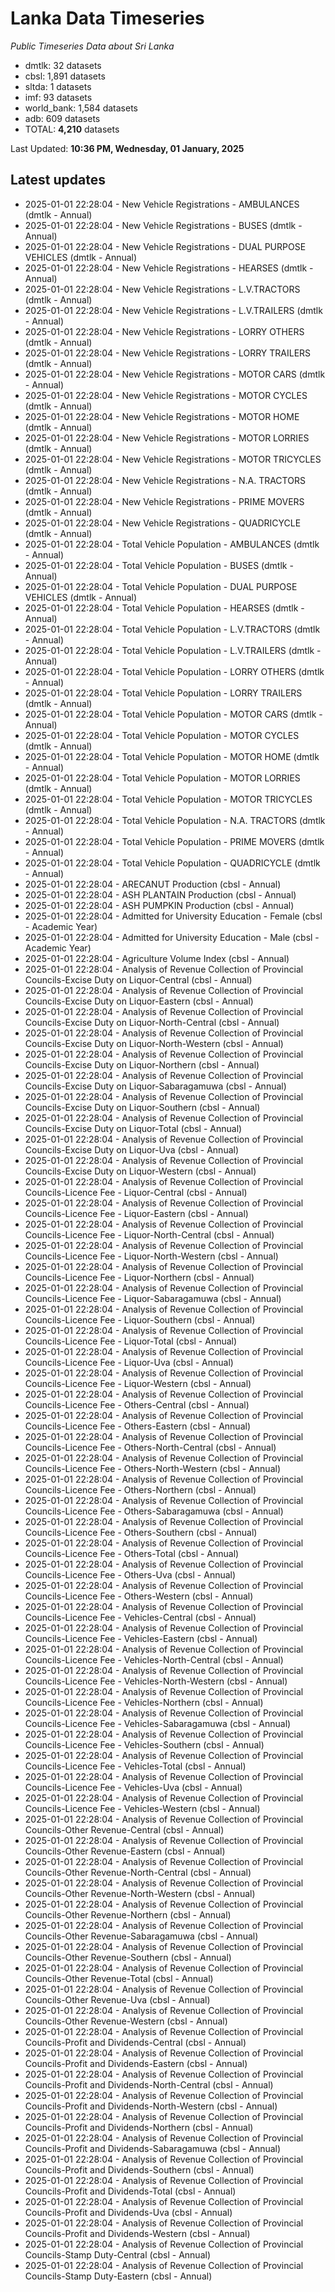 # Lanka Data Timeseries
*Public Timeseries Data about Sri Lanka*

* dmtlk: 32 datasets
* cbsl: 1,891 datasets
* sltda: 1 datasets
* imf: 93 datasets
* world_bank: 1,584 datasets
* adb: 609 datasets
* TOTAL: **4,210** datasets

Last Updated: **10:36 PM, Wednesday, 01 January, 2025**

## Latest updates

* 2025-01-01 22:28:04 - New Vehicle Registrations - AMBULANCES (dmtlk - Annual)
* 2025-01-01 22:28:04 - New Vehicle Registrations - BUSES (dmtlk - Annual)
* 2025-01-01 22:28:04 - New Vehicle Registrations - DUAL PURPOSE VEHICLES (dmtlk - Annual)
* 2025-01-01 22:28:04 - New Vehicle Registrations - HEARSES (dmtlk - Annual)
* 2025-01-01 22:28:04 - New Vehicle Registrations - L.V.TRACTORS (dmtlk - Annual)
* 2025-01-01 22:28:04 - New Vehicle Registrations - L.V.TRAILERS (dmtlk - Annual)
* 2025-01-01 22:28:04 - New Vehicle Registrations - LORRY OTHERS (dmtlk - Annual)
* 2025-01-01 22:28:04 - New Vehicle Registrations - LORRY TRAILERS (dmtlk - Annual)
* 2025-01-01 22:28:04 - New Vehicle Registrations - MOTOR CARS (dmtlk - Annual)
* 2025-01-01 22:28:04 - New Vehicle Registrations - MOTOR CYCLES (dmtlk - Annual)
* 2025-01-01 22:28:04 - New Vehicle Registrations - MOTOR HOME (dmtlk - Annual)
* 2025-01-01 22:28:04 - New Vehicle Registrations - MOTOR LORRIES (dmtlk - Annual)
* 2025-01-01 22:28:04 - New Vehicle Registrations - MOTOR TRICYCLES (dmtlk - Annual)
* 2025-01-01 22:28:04 - New Vehicle Registrations - N.A. TRACTORS (dmtlk - Annual)
* 2025-01-01 22:28:04 - New Vehicle Registrations - PRIME MOVERS (dmtlk - Annual)
* 2025-01-01 22:28:04 - New Vehicle Registrations - QUADRICYCLE (dmtlk - Annual)
* 2025-01-01 22:28:04 - Total Vehicle Population - AMBULANCES (dmtlk - Annual)
* 2025-01-01 22:28:04 - Total Vehicle Population - BUSES (dmtlk - Annual)
* 2025-01-01 22:28:04 - Total Vehicle Population - DUAL PURPOSE VEHICLES (dmtlk - Annual)
* 2025-01-01 22:28:04 - Total Vehicle Population - HEARSES (dmtlk - Annual)
* 2025-01-01 22:28:04 - Total Vehicle Population - L.V.TRACTORS (dmtlk - Annual)
* 2025-01-01 22:28:04 - Total Vehicle Population - L.V.TRAILERS (dmtlk - Annual)
* 2025-01-01 22:28:04 - Total Vehicle Population - LORRY OTHERS (dmtlk - Annual)
* 2025-01-01 22:28:04 - Total Vehicle Population - LORRY TRAILERS (dmtlk - Annual)
* 2025-01-01 22:28:04 - Total Vehicle Population - MOTOR CARS (dmtlk - Annual)
* 2025-01-01 22:28:04 - Total Vehicle Population - MOTOR CYCLES (dmtlk - Annual)
* 2025-01-01 22:28:04 - Total Vehicle Population - MOTOR HOME (dmtlk - Annual)
* 2025-01-01 22:28:04 - Total Vehicle Population - MOTOR LORRIES (dmtlk - Annual)
* 2025-01-01 22:28:04 - Total Vehicle Population - MOTOR TRICYCLES (dmtlk - Annual)
* 2025-01-01 22:28:04 - Total Vehicle Population - N.A. TRACTORS (dmtlk - Annual)
* 2025-01-01 22:28:04 - Total Vehicle Population - PRIME MOVERS (dmtlk - Annual)
* 2025-01-01 22:28:04 - Total Vehicle Population - QUADRICYCLE (dmtlk - Annual)
* 2025-01-01 22:28:04 - ARECANUT Production (cbsl - Annual)
* 2025-01-01 22:28:04 - ASH PLANTAIN Production (cbsl - Annual)
* 2025-01-01 22:28:04 - ASH PUMPKIN Production (cbsl - Annual)
* 2025-01-01 22:28:04 - Admitted for University Education - Female (cbsl - Academic Year)
* 2025-01-01 22:28:04 - Admitted for University Education - Male (cbsl - Academic Year)
* 2025-01-01 22:28:04 - Agriculture Volume Index (cbsl - Annual)
* 2025-01-01 22:28:04 - Analysis of Revenue Collection of Provincial Councils-Excise Duty on Liquor-Central (cbsl - Annual)
* 2025-01-01 22:28:04 - Analysis of Revenue Collection of Provincial Councils-Excise Duty on Liquor-Eastern (cbsl - Annual)
* 2025-01-01 22:28:04 - Analysis of Revenue Collection of Provincial Councils-Excise Duty on Liquor-North-Central (cbsl - Annual)
* 2025-01-01 22:28:04 - Analysis of Revenue Collection of Provincial Councils-Excise Duty on Liquor-North-Western (cbsl - Annual)
* 2025-01-01 22:28:04 - Analysis of Revenue Collection of Provincial Councils-Excise Duty on Liquor-Northern (cbsl - Annual)
* 2025-01-01 22:28:04 - Analysis of Revenue Collection of Provincial Councils-Excise Duty on Liquor-Sabaragamuwa (cbsl - Annual)
* 2025-01-01 22:28:04 - Analysis of Revenue Collection of Provincial Councils-Excise Duty on Liquor-Southern (cbsl - Annual)
* 2025-01-01 22:28:04 - Analysis of Revenue Collection of Provincial Councils-Excise Duty on Liquor-Total (cbsl - Annual)
* 2025-01-01 22:28:04 - Analysis of Revenue Collection of Provincial Councils-Excise Duty on Liquor-Uva (cbsl - Annual)
* 2025-01-01 22:28:04 - Analysis of Revenue Collection of Provincial Councils-Excise Duty on Liquor-Western (cbsl - Annual)
* 2025-01-01 22:28:04 - Analysis of Revenue Collection of Provincial Councils-Licence Fee - Liquor-Central (cbsl - Annual)
* 2025-01-01 22:28:04 - Analysis of Revenue Collection of Provincial Councils-Licence Fee - Liquor-Eastern (cbsl - Annual)
* 2025-01-01 22:28:04 - Analysis of Revenue Collection of Provincial Councils-Licence Fee - Liquor-North-Central (cbsl - Annual)
* 2025-01-01 22:28:04 - Analysis of Revenue Collection of Provincial Councils-Licence Fee - Liquor-North-Western (cbsl - Annual)
* 2025-01-01 22:28:04 - Analysis of Revenue Collection of Provincial Councils-Licence Fee - Liquor-Northern (cbsl - Annual)
* 2025-01-01 22:28:04 - Analysis of Revenue Collection of Provincial Councils-Licence Fee - Liquor-Sabaragamuwa (cbsl - Annual)
* 2025-01-01 22:28:04 - Analysis of Revenue Collection of Provincial Councils-Licence Fee - Liquor-Southern (cbsl - Annual)
* 2025-01-01 22:28:04 - Analysis of Revenue Collection of Provincial Councils-Licence Fee - Liquor-Total (cbsl - Annual)
* 2025-01-01 22:28:04 - Analysis of Revenue Collection of Provincial Councils-Licence Fee - Liquor-Uva (cbsl - Annual)
* 2025-01-01 22:28:04 - Analysis of Revenue Collection of Provincial Councils-Licence Fee - Liquor-Western (cbsl - Annual)
* 2025-01-01 22:28:04 - Analysis of Revenue Collection of Provincial Councils-Licence Fee - Others-Central (cbsl - Annual)
* 2025-01-01 22:28:04 - Analysis of Revenue Collection of Provincial Councils-Licence Fee - Others-Eastern (cbsl - Annual)
* 2025-01-01 22:28:04 - Analysis of Revenue Collection of Provincial Councils-Licence Fee - Others-North-Central (cbsl - Annual)
* 2025-01-01 22:28:04 - Analysis of Revenue Collection of Provincial Councils-Licence Fee - Others-North-Western (cbsl - Annual)
* 2025-01-01 22:28:04 - Analysis of Revenue Collection of Provincial Councils-Licence Fee - Others-Northern (cbsl - Annual)
* 2025-01-01 22:28:04 - Analysis of Revenue Collection of Provincial Councils-Licence Fee - Others-Sabaragamuwa (cbsl - Annual)
* 2025-01-01 22:28:04 - Analysis of Revenue Collection of Provincial Councils-Licence Fee - Others-Southern (cbsl - Annual)
* 2025-01-01 22:28:04 - Analysis of Revenue Collection of Provincial Councils-Licence Fee - Others-Total (cbsl - Annual)
* 2025-01-01 22:28:04 - Analysis of Revenue Collection of Provincial Councils-Licence Fee - Others-Uva (cbsl - Annual)
* 2025-01-01 22:28:04 - Analysis of Revenue Collection of Provincial Councils-Licence Fee - Others-Western (cbsl - Annual)
* 2025-01-01 22:28:04 - Analysis of Revenue Collection of Provincial Councils-Licence Fee - Vehicles-Central (cbsl - Annual)
* 2025-01-01 22:28:04 - Analysis of Revenue Collection of Provincial Councils-Licence Fee - Vehicles-Eastern (cbsl - Annual)
* 2025-01-01 22:28:04 - Analysis of Revenue Collection of Provincial Councils-Licence Fee - Vehicles-North-Central (cbsl - Annual)
* 2025-01-01 22:28:04 - Analysis of Revenue Collection of Provincial Councils-Licence Fee - Vehicles-North-Western (cbsl - Annual)
* 2025-01-01 22:28:04 - Analysis of Revenue Collection of Provincial Councils-Licence Fee - Vehicles-Northern (cbsl - Annual)
* 2025-01-01 22:28:04 - Analysis of Revenue Collection of Provincial Councils-Licence Fee - Vehicles-Sabaragamuwa (cbsl - Annual)
* 2025-01-01 22:28:04 - Analysis of Revenue Collection of Provincial Councils-Licence Fee - Vehicles-Southern (cbsl - Annual)
* 2025-01-01 22:28:04 - Analysis of Revenue Collection of Provincial Councils-Licence Fee - Vehicles-Total (cbsl - Annual)
* 2025-01-01 22:28:04 - Analysis of Revenue Collection of Provincial Councils-Licence Fee - Vehicles-Uva (cbsl - Annual)
* 2025-01-01 22:28:04 - Analysis of Revenue Collection of Provincial Councils-Licence Fee - Vehicles-Western (cbsl - Annual)
* 2025-01-01 22:28:04 - Analysis of Revenue Collection of Provincial Councils-Other Revenue-Central (cbsl - Annual)
* 2025-01-01 22:28:04 - Analysis of Revenue Collection of Provincial Councils-Other Revenue-Eastern (cbsl - Annual)
* 2025-01-01 22:28:04 - Analysis of Revenue Collection of Provincial Councils-Other Revenue-North-Central (cbsl - Annual)
* 2025-01-01 22:28:04 - Analysis of Revenue Collection of Provincial Councils-Other Revenue-North-Western (cbsl - Annual)
* 2025-01-01 22:28:04 - Analysis of Revenue Collection of Provincial Councils-Other Revenue-Northern (cbsl - Annual)
* 2025-01-01 22:28:04 - Analysis of Revenue Collection of Provincial Councils-Other Revenue-Sabaragamuwa (cbsl - Annual)
* 2025-01-01 22:28:04 - Analysis of Revenue Collection of Provincial Councils-Other Revenue-Southern (cbsl - Annual)
* 2025-01-01 22:28:04 - Analysis of Revenue Collection of Provincial Councils-Other Revenue-Total (cbsl - Annual)
* 2025-01-01 22:28:04 - Analysis of Revenue Collection of Provincial Councils-Other Revenue-Uva (cbsl - Annual)
* 2025-01-01 22:28:04 - Analysis of Revenue Collection of Provincial Councils-Other Revenue-Western (cbsl - Annual)
* 2025-01-01 22:28:04 - Analysis of Revenue Collection of Provincial Councils-Profit and Dividends-Central (cbsl - Annual)
* 2025-01-01 22:28:04 - Analysis of Revenue Collection of Provincial Councils-Profit and Dividends-Eastern (cbsl - Annual)
* 2025-01-01 22:28:04 - Analysis of Revenue Collection of Provincial Councils-Profit and Dividends-North-Central (cbsl - Annual)
* 2025-01-01 22:28:04 - Analysis of Revenue Collection of Provincial Councils-Profit and Dividends-North-Western (cbsl - Annual)
* 2025-01-01 22:28:04 - Analysis of Revenue Collection of Provincial Councils-Profit and Dividends-Northern (cbsl - Annual)
* 2025-01-01 22:28:04 - Analysis of Revenue Collection of Provincial Councils-Profit and Dividends-Sabaragamuwa (cbsl - Annual)
* 2025-01-01 22:28:04 - Analysis of Revenue Collection of Provincial Councils-Profit and Dividends-Southern (cbsl - Annual)
* 2025-01-01 22:28:04 - Analysis of Revenue Collection of Provincial Councils-Profit and Dividends-Total (cbsl - Annual)
* 2025-01-01 22:28:04 - Analysis of Revenue Collection of Provincial Councils-Profit and Dividends-Uva (cbsl - Annual)
* 2025-01-01 22:28:04 - Analysis of Revenue Collection of Provincial Councils-Profit and Dividends-Western (cbsl - Annual)
* 2025-01-01 22:28:04 - Analysis of Revenue Collection of Provincial Councils-Stamp Duty-Central (cbsl - Annual)
* 2025-01-01 22:28:04 - Analysis of Revenue Collection of Provincial Councils-Stamp Duty-Eastern (cbsl - Annual)